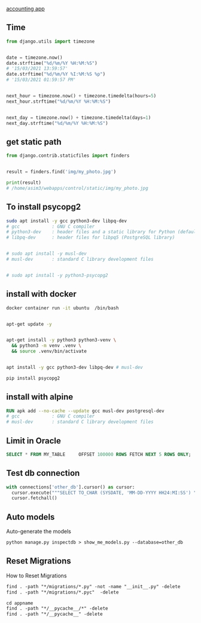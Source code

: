 [accounting app](https://django-hordak.readthedocs.io/en/stable/accounting-for-developers.html)


## Time
```py
from django.utils import timezone


date = timezone.now()
date.strftime("%d/%m/%Y %H:%M:%S")
# '15/03/2021 13:59:57'
date.strftime("%d/%m/%Y %I:%M:%S %p")
# '15/03/2021 01:59:57 PM'


next_hour = timezone.now() + timezone.timedelta(hours=5)
next_hour.strftime("%d/%m/%Y %H:%M:%S")


next_day = timezone.now() + timezone.timedelta(days=1)
next_day.strftime("%d/%m/%Y %H:%M:%S")
```


## get static path
```py
from django.contrib.staticfiles import finders


result = finders.find('img/my_photo.jpg')

print(result)
# /home/asim3/webapps/control/static/img/my_photo.jpg
```


## To install psycopg2
```bash
sudo apt install -y gcc python3-dev libpq-dev
# gcc            : GNU C compiler
# python3-dev    : header files and a static library for Python (default)
# libpq-dev      : header files for libpq5 (PostgreSQL library)


# sudo apt install -y musl-dev
# musl-dev       : standard C library development files


# sudo apt install -y python3-psycopg2
```


## install with docker
```bash
docker container run -it ubuntu  /bin/bash


apt-get update -y 


apt-get install -y python3 python3-venv \
  && python3 -m venv .venv \
  && source .venv/bin/activate


apt install -y gcc python3-dev libpq-dev # musl-dev

pip install psycopg2
```


## install with alpine
```dockerfile
RUN apk add --no-cache --update gcc musl-dev postgresql-dev
# gcc            : GNU C compiler
# musl-dev       : standard C library development files
```


## Limit in Oracle
```sql
SELECT * FROM MY_TABLE     OFFSET 100000 ROWS FETCH NEXT 5 ROWS ONLY;
```



## Test db connection
```py
with connections['other_db'].cursor() as cursor:
  cursor.execute("""SELECT TO_CHAR (SYSDATE, 'MM-DD-YYYY HH24:MI:SS') "NOW" FROM DUAL;""")
  cursor.fetchall()
```



## Auto models
Auto-generate the models 
```txt
python manage.py inspectdb > show_me_models.py --database=other_db
```



## Reset Migrations
How to Reset Migrations
```txt
find . -path "*/migrations/*.py" -not -name "__init__.py" -delete
find . -path "*/migrations/*.pyc"  -delete

cd appname
find . -path "*/__pycache__/*" -delete
find . -path "*/__pycache__" -delete
```
